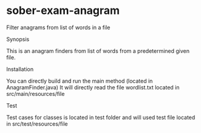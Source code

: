 # sober-exam-anagram
Filter anagrams from list of words in a file

Synopsis

This is an anagram finders from list of words from  a predetermined given file.

Installation

You can directly build and run the main method (located in AnagramFinder.java)
It will directly read the file wordlist.txt located in src/main/resources/file

Test

Test cases for classes is located in test folder and will used test file located in src/test/resources/file
